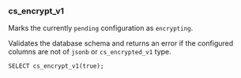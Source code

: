 



### cs_encrypt_v1

Marks the currently `pending` configuration as `encrypting`.

Validates the database schema and returns an error if the configured columns are not of `jsonb` or `cs_encrypted_v1` type.






```
SELECT cs_encrypt_v1(true);
```